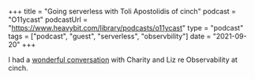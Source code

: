+++
title =  "Going serverless with Toli Apostolidis of cinch"
podcast = "O11ycast"
podcastUrl = "https://www.heavybit.com/library/podcasts/o11ycast"
type = "podcast"
tags = ["podcast", "guest", "serverless", "observbility"]
date = "2021-09-20"
+++

I had a [wonderful conversation](https://www.heavybit.com/library/podcasts/o11ycast/ep-43-going-serverless-with-apostolis-toli-apostolidis-of-cinch/) with Charity and Liz re Observability at cinch.
